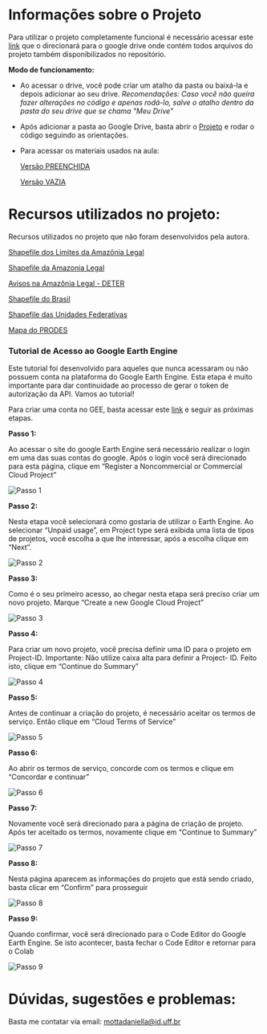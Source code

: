 # Informações sobre o Projeto
Para utilizar o projeto completamente funcional é necessário acessar este [link](https://drive.google.com/drive/folders/1k9EGD740iwaYUZlXihqT_NE9MO19i1P2?usp=sharing) que o direcionará para o google drive onde contém todos arquivos do projeto também disponibilizados no repositório.  

**Modo de funcionamento:**  

- Ao acessar o drive, você pode criar um atalho da pasta ou baixá-la e depois adicionar ao seu drive. *Recomendações: Caso você não queira fazer alterações no código e apenas rodá-lo, salve o atalho dentro da pasta do seu drive que se chama "Meu Drive"*
- Após adicionar a pasta ao Google Drive, basta abrir o [Projeto](https://colab.research.google.com/drive/1JaIIOzBqbL56yuXaweiu9eppBzLIXOhF?usp=sharing) e rodar o código seguindo as orientações.
- Para acessar os materiais usados na aula:

  [Versão PREENCHIDA](https://colab.research.google.com/drive/1JaIIOzBqbL56yuXaweiu9eppBzLIXOhF?usp=sharing)

  [Versão VAZIA](https://colab.research.google.com/drive/1eOozjZp-lzEudqqyXsUgtQW_LzD0JfcO?usp=sharing)

# Recursos utilizados no projeto:
Recursos utilizados no projeto que não foram desenvolvidos pela autora.  

[Shapefile dos Limites da Amazônia Legal](https://geoftp.ibge.gov.br/organizacao_do_territorio/estrutura_territorial/amazonia_legal/2022/Limites_Amazonia_Legal_2022_shp.zip)  

[Shapefile da Amazonia Legal](http://terrabrasilis.dpi.inpe.br/download/dataset/legal-amz-aux/vector/brazilian_legal_amazon.zip)  

[Avisos na Amazônia Legal - DETER](http://terrabrasilis.dpi.inpe.br/geonetwork/srv/por/catalog.search#/metadata/f2153c4a-915b-48a6-8658-963bdce7366c)  

[Shapefile do Brasil](https://geoftp.ibge.gov.br/organizacao_do_territorio/malhas_territoriais/malhas_municipais/municipio_2022/Brasil/BR/BR_Pais_2022.zip)   

[Shapefile das Unidades Federativas](https://geoftp.ibge.gov.br/organizacao_do_territorio/malhas_territoriais/malhas_municipais/municipio_2022/Brasil/BR/BR_UF_2022.zip)  

[Mapa do PRODES](http://terrabrasilis.dpi.inpe.br/app/map/deforestation/)  


### Tutorial de Acesso ao Google Earth Engine
Este tutorial foi desenvolvido para aqueles que nunca acessaram ou não possuem conta na plataforma do Google Earth Engine. Esta etapa é muito importante para dar continuidade ao processo de gerar o token de autorização da API. Vamos ao tutorial!

Para criar uma conta no GEE, basta acessar este [link](https://code.earthengine.google.com/register) e seguir as próximas etapas.

**Passo 1:**  

Ao acessar o site do google Earth Engine será necessário realizar o login em uma das suas contas do google. Após o login você será direcionado para esta página, clique em “Register a Noncommercial or Commercial Cloud Project” 

![Passo 1](https://github.com/MottaD2/TCC-Daniella_Motta/blob/e9c0025aff82e5bdc16f21034ffee3a2c37a0c56/_images_/1.png)

**Passo 2:**  

Nesta etapa você selecionará como gostaria de utilizar o Earth Engine. Ao selecionar “Unpaid usage”, em Project type será exibida uma lista de tipos de projetos, você escolha a que lhe interessar, após a escolha clique em “Next”.

![Passo 2](https://github.com/MottaD2/TCC-Daniella_Motta/blob/e9c0025aff82e5bdc16f21034ffee3a2c37a0c56/_images_/2.png)

**Passo 3:**  

Como é o seu primeiro acesso, ao chegar nesta etapa será preciso criar um novo projeto. Marque “Create a new Google Cloud Project”

![Passo 3](https://github.com/MottaD2/TCC-Daniella_Motta/blob/e9c0025aff82e5bdc16f21034ffee3a2c37a0c56/_images_/3.png)

**Passo 4:**  

Para criar um novo projeto, você precisa definir uma ID para o projeto em Project-ID. Importante: Não utilize caixa alta para definir a Project- ID.  Feito isto, clique em “Continue do Summary”

![Passo 4](https://github.com/MottaD2/TCC-Daniella_Motta/blob/e9c0025aff82e5bdc16f21034ffee3a2c37a0c56/_images_/4.png)

**Passo 5:**  

Antes de continuar a criação do projeto, é necessário aceitar os termos de serviço. Então clique em “Cloud Terms of Service”

![Passo 5](https://github.com/MottaD2/TCC-Daniella_Motta/blob/e9c0025aff82e5bdc16f21034ffee3a2c37a0c56/_images_/5.png)

**Passo 6:**  

Ao abrir os termos de serviço, concorde com os termos e clique em “Concordar e continuar”

![Passo 6](https://github.com/MottaD2/TCC-Daniella_Motta/blob/e9c0025aff82e5bdc16f21034ffee3a2c37a0c56/_images_/6.png)

**Passo 7:**  

Novamente você será direcionado para a página de criação de projeto. Após ter aceitado os termos, novamente clique em “Continue to Summary” 

![Passo 7](https://github.com/MottaD2/TCC-Daniella_Motta/blob/e9c0025aff82e5bdc16f21034ffee3a2c37a0c56/_images_/7.png)

**Passo 8:**  

Nesta página aparecem as informações do projeto que está sendo criado, basta clicar em “Confirm” para prosseguir

![Passo 8](https://github.com/MottaD2/TCC-Daniella_Motta/blob/e9c0025aff82e5bdc16f21034ffee3a2c37a0c56/_images_/8.png)


**Passo 9:**  

Quando confirmar, você será direcionado para o Code Editor do Google Earth Engine. Se isto acontecer, basta fechar o Code Editor e retornar para o Colab

![Passo 9](https://github.com/MottaD2/TCC-Daniella_Motta/blob/e9c0025aff82e5bdc16f21034ffee3a2c37a0c56/_images_/9.png)


# Dúvidas, sugestões e problemas:  
Basta me contatar via email: mottadaniella@id.uff.br
